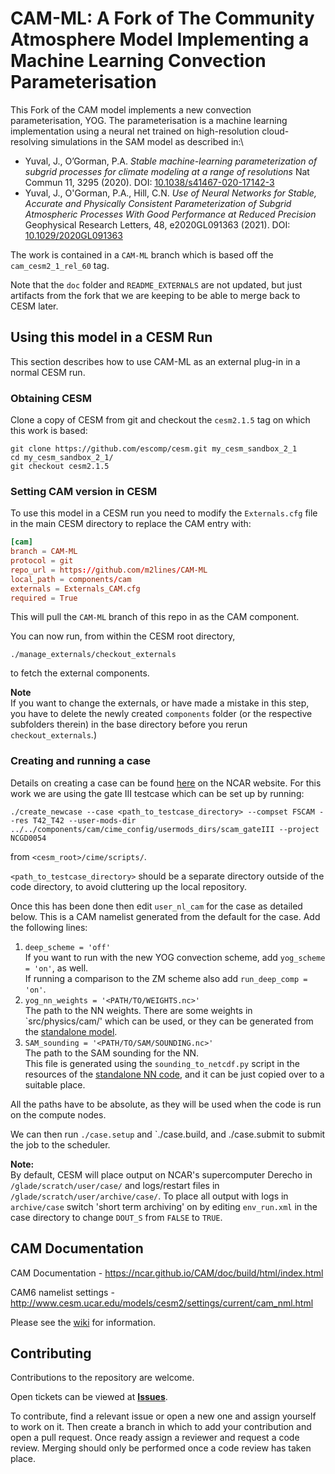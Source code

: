 # CAM-ML: A Fork of The Community Atmosphere Model Implementing a Machine Learning Convection Parameterisation

This Fork of the CAM model implements a new convection parameterisation, YOG.
The parameterisation is a machine learning implementation using a neural net trained
on high-resolution cloud-resolving simulations in the SAM model as described in:\

- Yuval, J., O’Gorman, P.A.
  _Stable machine-learning parameterization of subgrid processes for climate modeling at
  a range of resolutions_
  Nat Commun 11, 3295 (2020). DOI: [10.1038/s41467-020-17142-3](https://doi.org/10.1038/s41467-020-17142-3)
- Yuval, J., O'Gorman, P.A., Hill, C.N.
  _Use of Neural Networks for Stable, Accurate and Physically Consistent Parameterization of Subgrid Atmospheric Processes With Good Performance at Reduced Precision_
  Geophysical Research Letters, 48, e2020GL091363 (2021). DOI: [10.1029/2020GL091363](https://doi.org/10.1029/2020GL091363)

The work is contained in a `CAM-ML` branch which is based off the `cam_cesm2_1_rel_60` tag.

Note that the `doc` folder and `README_EXTERNALS` are not updated, but just artifacts from the fork that we are keeping to be able to merge back to CESM later. 

## Using this model in a CESM Run

This section describes how to use CAM-ML as an external plug-in in a normal CESM run. 

### Obtaining CESM

Clone a copy of CESM from git and checkout the `cesm2.1.5` tag on which this work is based:
```
git clone https://github.com/escomp/cesm.git my_cesm_sandbox_2_1
cd my_cesm_sandbox_2_1/
git checkout cesm2.1.5
```

### Setting CAM version in CESM

To use this model in a CESM run you need to modify the `Externals.cfg` file in the
main CESM directory to replace the CAM entry with:
```toml
[cam]
branch = CAM-ML
protocol = git
repo_url = https://github.com/m2lines/CAM-ML
local_path = components/cam
externals = Externals_CAM.cfg
required = True
```
This will pull the `CAM-ML` branch of this repo in as the CAM component.

You can now run, from within the CESM root directory,
```
./manage_externals/checkout_externals
```
to fetch the external components. 

**Note**   
If you want to change the externals, or have made a mistake in this step, you have to delete the newly created `components` folder (or the respective subfolders therein) in the base directory before you rerun `checkout_externals`.)

### Creating and running a case

Details on creating a case can be found
[here](https://ncar.github.io/CAM/doc/build/html/CAM6.0_users_guide/building-and-running-cam.html) on the NCAR website.
For this work we are using the gate III testcase which can be set up by running:
```
./create_newcase --case <path_to_testcase_directory> --compset FSCAM --res T42_T42 --user-mods-dir ../../components/cam/cime_config/usermods_dirs/scam_gateIII --project NCGD0054
```
from `<cesm_root>/cime/scripts/`.

`<path_to_testcase_directory>` should be a separate directory outside of the code directory, to avoid cluttering up the local repository.

Once this has been done then edit `user_nl_cam` for the case as detailed below.
This is a CAM namelist generated from the default for the case.
Add the following lines:

1. `deep_scheme = 'off'`\
    If you want to run with the new YOG convection scheme, add `yog_scheme = 'on'`, as 	well.\
    If running a comparison to the ZM scheme also add `run_deep_comp = 'on'`.
2. `yog_nn_weights = '<PATH/TO/WEIGHTS.nc>'`\
    The path to the NN weights. There are some weights in `src/physics/cam/' 			which can be used, or they can be generated from the [standalone model](https://github.com/m2lines/convection-parameterization-in-CAM).
3. `SAM_sounding = '<PATH/TO/SAM/SOUNDING.nc>'`\
    The path to the SAM sounding for the NN.\
    This file is generated using the `sounding_to_netcdf.py` script in the resources of the [standalone NN code](https://github.com/m2lines/convection-parameterization-in-CAM), and it can be just copied over to a suitable place.

All the paths have to be absolute, as they will be used when the code is run on the compute nodes.

We can then run `./case.setup` and `./case.build, and ./case.submit to submit the job to the scheduler.

**Note:**  
By default, CESM will place output on NCAR's supercomputer Derecho in `/glade/scratch/user/case/`
and logs/restart files in `/glade/scratch/user/archive/case/`.
To place all output with logs in `archive/case` switch 'short term archiving' on by editing `env_run.xml` in the case directory to change `DOUT_S` from `FALSE` to `TRUE`.

## CAM Documentation

CAM Documentation - https://ncar.github.io/CAM/doc/build/html/index.html

CAM6 namelist settings - http://www.cesm.ucar.edu/models/cesm2/settings/current/cam_nml.html

Please see the [wiki](https://github.com/ESCOMP/CAM/wiki) for information.

## Contributing

Contributions to the repository are welcome.

Open tickets can be viewed at [**Issues**](https://github.com/m2lines/CAM-ML/issues).

To contribute, find a relevant issue or open a new one and assign yourself to work on it. Then create a branch in which to add your contribution and open a pull request. Once ready assign a reviewer and request a code review. Merging should only be performed once a code review has taken place.
